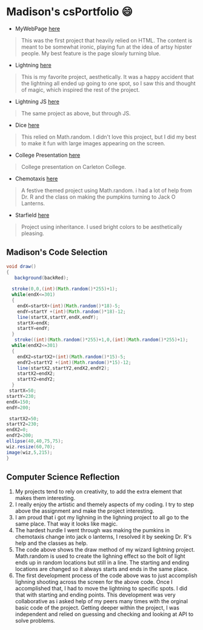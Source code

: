 # Madison's csPortfolio :smile:
* MyWebPage [here](https://baileym13.github.io/webPage/dogPage/)
>This was the first project that heavily relied on HTML. The content is meant to be somewhat ironic, playing fun at the idea of artsy hipster people. My best feature is the page slowly turning blue. 
* Lightning [here](https://baileym13.github.io/lightning2/index.html)
>This is my favorite project, aesthetically. It was a happy accident that the lightning all ended up going to one spot, so I saw this and thought of magic, which inspired the rest of the project. 
* Lightning JS [here](https://baileym13.github.io/lightning2/wizJS/)
>The same project as above, but through JS. 
* Dice [here](https://baileym13.github.io/dice3/)
>This relied on Math.random. I didn't love this project, but I did my best to make it fun with large images appearing on the screen. 
* College Presentation [here](https://docs.google.com/presentation/d/e/2PACX-1vTtRuDra-o5QG_VG1JsPcMCz6DuLpgKQ9KB-BCUCgpqbUZhDxl-JE89xSZNWhuGXtcXcQ5jGs4bzy_D/embed?start=true&loop=true&delayms=3000)
>College presentation on Carleton College.
* Chemotaxis [here](https://baileym13.github.io/chemotaxis4/)
>A festive themed project using Math.random. i had a lot of help from Dr. R and the class on making the pumpkins turning to Jack O Lanterns. 
* Starfield [here](https://baileym13.github.io/starfield5/)
>Project using inheritance. I used bright colors to be aesthetically pleasing. 
## Madison's Code Selection
```Java
void draw()
{
   background(backRed);
    
  stroke(0,0,(int)(Math.random()*255)+1);
  while(endX<=301)
  {
    endX=startX+(int)(Math.random()*18)-5;
    endY=startY +(int)(Math.random()*18)-12;
    line(startX,startY,endX,endY);
    startX=endX;
    startY=endY;
  }
   stroke((int)(Math.random()*255)+1,0,(int)(Math.random()*255)+1);
  while(endX2<=301)
  {
    endX2=startX2+(int)(Math.random()*15)-5;
    endY2=startY2 +(int)(Math.random()*15)-12;
    line(startX2,startY2,endX2,endY2);
    startX2=endX2;
    startY2=endY2;
  }
 startX=50;
startY=230;
endX=150;
endY=200;

 startX2=50;
startY2=230;
endX2=0;
endY2=200;
ellipse(40,40,75,75);
wiz.resize(60,70);
image(wiz,5,215);
}
```

## Computer Science Reflection
1. My projects tend to rely on creativity, to add the extra element that makes them interesting.
2. I really enjoy the artistic and themely aspects of my coding. I try to step above the assignment and make the project interesting. 
3. I am proud that i got my lighning in the lighning project to all go to the same place. That way it looks like magic. 
4. The hardest hurdle I went through was making the pumkins in chemotaxis change into jack o lanterns, I resolved it by seeking Dr. R's help and the classes as help. 
5. The code above shows the draw method of my wizard lightning project. Math.random is used to create the lighning effect so the bolt of light ends up in random locations but still in a line. The starting and ending locations are changed so it always starts and ends in the same place.
6. The first development process of the code above was to just accomplish lighning shooting across the screen for the above code. Once I accomplished that, I had to move the lightning to specific spots. I did that with starting and ending points. This development was very collaborative as i asked help of my peers many times with the orginal basic code of the project. Getting deeper within the project, I was independent and relied on guessing and checking and looking at API to solve problems. 
